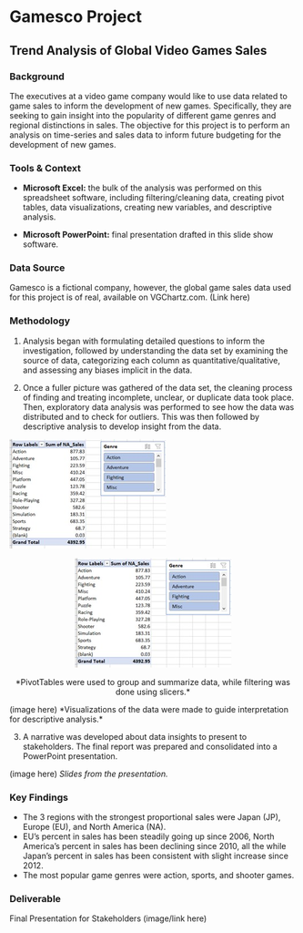 # Gamesco Project
## Trend Analysis of Global Video Games Sales

### Background
The executives at a video game company would like to use data related to game sales to inform the development of new games. Specifically, they are seeking to gain insight into the popularity of different game genres and regional distinctions in sales. The objective for this project is to perform an analysis on time-series and sales data to inform future budgeting for the development of new games. 

### Tools & Context
- **Microsoft Excel:** the bulk of the analysis was performed on this spreadsheet software, including filtering/cleaning data, creating pivot tables, data visualizations, creating new variables, and descriptive analysis. 

- **Microsoft PowerPoint:**  final presentation drafted in this slide show software. 

### Data Source
Gamesco is a fictional company, however, the global game sales data used for this project is of real, available on VGChartz.com. 
(Link here)

### Methodology
1. Analysis began with formulating detailed questions to inform the investigation, followed by understanding the data set by examining the source of data, categorizing each column as quantitative/qualitative, and assessing any biases implicit in the data. 

2. Once a fuller picture was gathered of the data set, the cleaning process of finding and treating incomplete, unclear, or duplicate data took place. Then, exploratory data analysis was performed to see how the data was distributed and to check for outliers. This was then followed by descriptive analysis to develop insight from the data. 

![](https://github.com/tiltonneena/Gamesco-Project/blob/main/Images/slicers.jpg)

<p align="center">
  <img width="275" height="192" src="https://github.com/tiltonneena/Gamesco-Project/blob/main/Images/slicers.jpg">
</p>
<p align="center">
*PivotTables were used to group and summarize data, while filtering was done using slicers.*
</p>
(image here)
*Visualizations of the data were made to guide interpretation for descriptive analysis.* 

3. A narrative was developed about data insights to present to stakeholders. The final report was prepared and consolidated into a PowerPoint presentation. 

(image here)
*Slides from the presentation.* 

### Key Findings
- The 3 regions with the strongest proportional sales were Japan (JP), Europe (EU), and North America (NA).
- EU’s percent in sales has been steadily going up since 2006, North America’s percent in sales has been declining since 2010, all the while Japan’s percent in sales has been consistent with slight increase since 2012.
- The most popular game genres were action, sports, and shooter games. 

### Deliverable

Final Presentation for Stakeholders
(image/link here)
